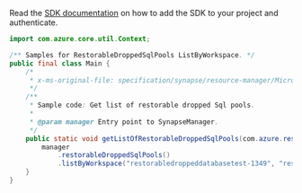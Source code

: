 Read the [SDK documentation](https://github.com/Azure/azure-sdk-for-java/blob/azure-resourcemanager-synapse_1.0.0-beta.3/sdk/synapse/azure-resourcemanager-synapse/README.md) on how to add the SDK to your project and authenticate.

```java
import com.azure.core.util.Context;

/** Samples for RestorableDroppedSqlPools ListByWorkspace. */
public final class Main {
    /*
     * x-ms-original-file: specification/synapse/resource-manager/Microsoft.Synapse/stable/2021-06-01/examples/RestorableDroppedSqlpoolList.json
     */
    /**
     * Sample code: Get list of restorable dropped Sql pools.
     *
     * @param manager Entry point to SynapseManager.
     */
    public static void getListOfRestorableDroppedSqlPools(com.azure.resourcemanager.synapse.SynapseManager manager) {
        manager
            .restorableDroppedSqlPools()
            .listByWorkspace("restorabledroppeddatabasetest-1349", "restorabledroppeddatabasetest-1840", Context.NONE);
    }
}
```
